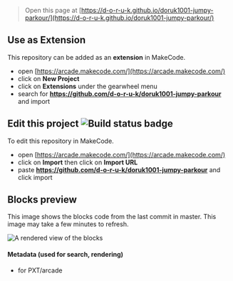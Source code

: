  


> Open this page at [https://d-o-r-u-k.github.io/doruk1001-jumpy-parkour/](https://d-o-r-u-k.github.io/doruk1001-jumpy-parkour/)

## Use as Extension

This repository can be added as an **extension** in MakeCode.

* open [https://arcade.makecode.com/](https://arcade.makecode.com/)
* click on **New Project**
* click on **Extensions** under the gearwheel menu
* search for **https://github.com/d-o-r-u-k/doruk1001-jumpy-parkour** and import

## Edit this project ![Build status badge](https://github.com/d-o-r-u-k/doruk1001-jumpy-parkour/workflows/MakeCode/badge.svg)

To edit this repository in MakeCode.

* open [https://arcade.makecode.com/](https://arcade.makecode.com/)
* click on **Import** then click on **Import URL**
* paste **https://github.com/d-o-r-u-k/doruk1001-jumpy-parkour** and click import

## Blocks preview

This image shows the blocks code from the last commit in master.
This image may take a few minutes to refresh.

![A rendered view of the blocks](https://github.com/d-o-r-u-k/doruk1001-jumpy-parkour/raw/master/.github/makecode/blocks.png)

#### Metadata (used for search, rendering)

* for PXT/arcade
<script src="https://makecode.com/gh-pages-embed.js"></script><script>makeCodeRender("{{ site.makecode.home_url }}", "{{ site.github.owner_name }}/{{ site.github.repository_name }}");</script>

